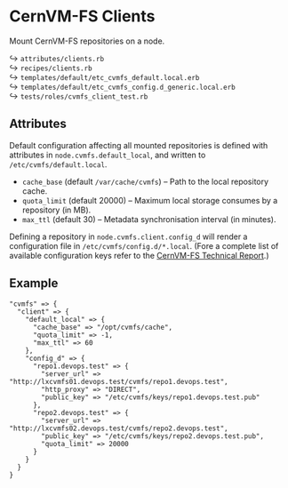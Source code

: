 CernVM-FS Clients
=================

Mount CernVM-FS repositories on a node.

↪ `attributes/clients.rb`  
↪ `recipes/clients.rb`  
↪ `templates/default/etc_cvmfs_default.local.erb`  
↪ `templates/default/etc_cvmfs_config.d_generic.local.erb`  
↪ `tests/roles/cvmfs_client_test.rb`

Attributes
----------

Default configuration affecting all mounted repositories
is defined with attributes in `node.cvmfs.default_local`,
and written to `/etc/cvmfs/default.local`.

* `cache_base` (default `/var/cache/cvmfs`) – Path to the local repository cache.
* `quota_limit` (default 20000) – Maximum local storage consumes by a repository (in MB).
* `max_ttl` (default 30) – Metadata synchronisation interval (in minutes).

Defining a repository in `node.cvmfs.client.config_d` will render a
configuration file in `/etc/cvmfs/config.d/*.local`. (Fore a complete
list of available configuration keys refer to the [CernVM-FS Technical
Report][3].)

Example
-------

    "cvmfs" => {
      "client" => {
        "default_local" => {
          "cache_base" => "/opt/cvmfs/cache",
          "quota_limit" => -1,
          "max_ttl" => 60
        },
        "config_d" => {
          "repo1.devops.test" => {
            "server_url" => "http://lxcvmfs01.devops.test/cvmfs/repo1.devops.test",
            "http_proxy" => "DIRECT",
            "public_key" => "/etc/cvmfs/keys/repo1.devops.test.pub"
          },
          "repo2.devops.test" => {
            "server_url" => "http://lxcvmfs02.devops.test/cvmfs/repo2.devops.test",
            "public_key" => "/etc/cvmfs/keys/repo2.devops.test.pub",
            "quota_limit" => 20000
          }      
        }
      }
    }

[3]: http://cernvm.cern.ch/portal/filesystem/techinformation
